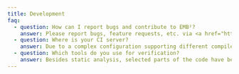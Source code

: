 ```yaml
---
title: Development
faq:
  - question: How can I report bugs and contribute to EMB²?
    answer: Please report bugs, feature requests, etc. via <a href="https://github.com/siemens/embb/issues">GitHub</a>. Alternatively, e.g. in case of vulnerabilities, send an email to <a href="mailto:embb.info@gmail.com">embb.info@gmail.com</a>. Bug fixes, extensions, etc. can be contributed as pull requests via GitHub or as patches via mail. If possible, refer to a current snapshot of the master branch and create pull requests against the <em>development</em> branch. More detailed information can be found in <a href="https://github.com/siemens/embb/blob/master/CONTRIBUTING.md">CONTRIBUTING.md</a>.
  - question: Where is your CI server?
    answer: Due to a complex configuration supporting different compilers and operating systems, specialized tools for verification, various hardware platforms for testing (from small ARM boards to x86-based servers), and CI runtimes of several hours per night, we use a customized Jenkins server running in our internal network for most of the work. Additionally, basic builds and tests are done using <a href="https://travis-ci.org/siemens/embb">Travis CI</a>. On the long run, we would love to 'outsource' all CI jobs but this will take some time.
  - question: Which tools do you use for verification?
    answer: Besides static analysis, selected parts of the code have been formally verified using the <a href="https://divine.fi.muni.cz/">Divine</a> model checker. Moreover, we employ a <a href="https://github.com/ahorn/linearizability-checker">linearizability checker</a> to verify that our concurrent data structures behave in the same way as their sequential counterparts. However, verifying the complete source code of EMB² is not feasible with the given tools. For an overview of our code quality measures, see also this <a href="https://groups.google.com/forum/#!topic/embb-announcements/3wi9O26ExhI">post</a>.
---
```

